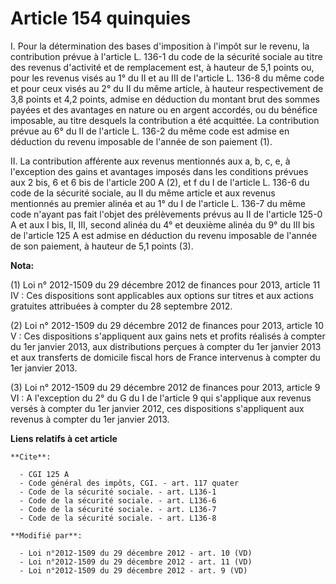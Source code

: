 # Article 154 quinquies

I. Pour la détermination des bases d'imposition à l'impôt sur le revenu, la contribution prévue à l'article L. 136-1 du code
de la sécurité sociale au titre des revenus d'activité et de remplacement est, à hauteur de 5,1 points ou, pour les revenus
visés au 1° du II et au III de l'article L. 136-8 du même code et pour ceux visés au 2° du II du même article, à hauteur
respectivement de 3,8 points et 4,2 points, admise en déduction du montant brut des sommes payées et des avantages en nature
ou en argent accordés, ou du bénéfice imposable, au titre desquels la contribution a été acquittée. La contribution prévue au
6° du II de l'article L. 136-2 du même code est admise en déduction du revenu imposable de l'année de son paiement (1).

II. La contribution afférente aux revenus mentionnés aux a, b, c, e, à l'exception des gains et avantages imposés dans les
conditions prévues aux 2 bis, 6 et 6 bis de l'article 200 A (2), et f du I de l'article L. 136-6 du code de la sécurité
sociale, au II du même article et aux revenus mentionnés au premier alinéa et au 1° du I de l'article L. 136-7 du même code
n'ayant pas fait l'objet des prélèvements prévus au II de l'article 125-0 A et aux I bis, II, III, second alinéa du 4° et
deuxième alinéa du 9° du III bis de l'article 125 A est admise en déduction du revenu imposable de l'année de son paiement, à
hauteur de 5,1 points (3).

**Nota:**

(1) Loi n° 2012-1509 du 29 décembre 2012 de finances pour 2013, article 11  IV : Ces dispositions sont applicables aux
options sur titres et aux  actions gratuites attribuées à compter du 28 septembre 2012.

(2) Loi n° 2012-1509 du 29 décembre 2012 de finances pour 2013, article 10 V  : Ces dispositions s'appliquent aux gains nets
et profits réalisés à  compter du 1er janvier 2013, aux distributions perçues à compter du 1er  janvier 2013 et aux
transferts de domicile fiscal hors de France  intervenus à compter du 1er janvier 2013. 

(3) Loi n° 2012-1509 du 29 décembre 2012 de finances pour 2013, article 9 VI : A l'exception du 2° du G du I de l'article 9
qui s'applique aux revenus versés à compter du 1er janvier 2012, ces dispositions s'appliquent aux revenus à compter du 1er
janvier 2013.

**Liens relatifs à cet article**

	**Cite**:

	  - CGI 125 A
	  - Code général des impôts, CGI. - art. 117 quater
	  - Code de la sécurité sociale. - art. L136-1
	  - Code de la sécurité sociale. - art. L136-6
	  - Code de la sécurité sociale. - art. L136-7
	  - Code de la sécurité sociale. - art. L136-8

	**Modifié par**:

	  - Loi n°2012-1509 du 29 décembre 2012 - art. 10 (VD)
	  - Loi n°2012-1509 du 29 décembre 2012 - art. 11 (VD)
	  - Loi n°2012-1509 du 29 décembre 2012 - art. 9 (VD)
